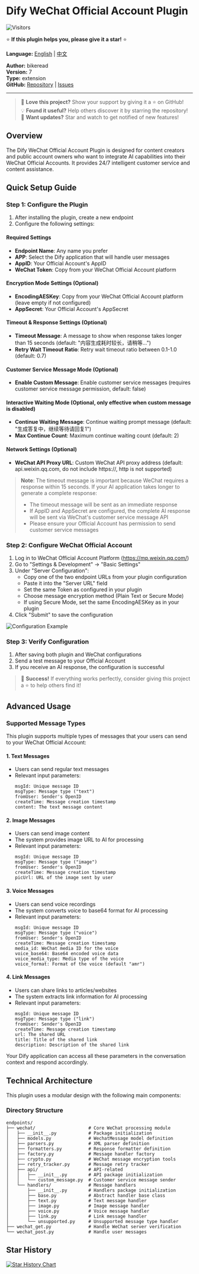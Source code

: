 # Dify WeChat Official Account Plugin

![Visitors](https://api.visitorbadge.io/api/VisitorHit?user=bikeread&repo=dify_wechat_plugin&countColor=%237B1FA2)

⭐ **If this plugin helps you, please give it a star!** ⭐

**Language:** [English](README.md) | [中文](README_zh.md)

**Author:** bikeread  
**Version:** 7  
**Type:** extension  
**GitHub:** [Repository](https://github.com/bikeread/dify_wechat_plugin) | [Issues](https://github.com/bikeread/dify_wechat_plugin/issues)

---

> 🚀 **Love this project?** Show your support by giving it a ⭐ on GitHub!  
> 💡 **Found it useful?** Help others discover it by starring the repository!  
> 🎯 **Want updates?** Star and watch to get notified of new features!

## Overview

The Dify WeChat Official Account Plugin is designed for content creators and public account owners who want to integrate AI capabilities into their WeChat Official Accounts. It provides 24/7 intelligent customer service and content assistance.

## Quick Setup Guide

### Step 1: Configure the Plugin

1. After installing the plugin, create a new endpoint
2. Configure the following settings:

#### Required Settings
   - **Endpoint Name**: Any name you prefer
   - **APP**: Select the Dify application that will handle user messages
   - **AppID**: Your Official Account's AppID
   - **WeChat Token**: Copy from your WeChat Official Account platform

#### Encryption Mode Settings (Optional)
   - **EncodingAESKey**: Copy from your WeChat Official Account platform (leave empty if not configured)
   - **AppSecret**: Your Official Account's AppSecret

#### Timeout & Response Settings (Optional)
   - **Timeout Message**: A message to show when response takes longer than 15 seconds (default: "内容生成耗时较长，请稍等...")
   - **Retry Wait Timeout Ratio**: Retry wait timeout ratio between 0.1-1.0 (default: 0.7)

#### Customer Service Message Mode (Optional)
   - **Enable Custom Message**: Enable customer service messages (requires customer service message permission, default: false)

#### Interactive Waiting Mode (Optional, only effective when custom message is disabled)
   - **Continue Waiting Message**: Continue waiting prompt message (default: "生成答复中，继续等待请回复1")
   - **Max Continue Count**: Maximum continue waiting count (default: 2)

#### Network Settings (Optional)
   - **WeChat API Proxy URL**: Custom WeChat API proxy address (default: api.weixin.qq.com, do not include https://, http is not supported)

> **Note**: The timeout message is important because WeChat requires a response within 15 seconds. If your AI application takes longer to generate a complete response:
> - The timeout message will be sent as an immediate response
> - If AppID and AppSecret are configured, the complete AI response will be sent via WeChat's customer service message API
> - Please ensure your Official Account has permission to send customer service messages

### Step 2: Configure WeChat Official Account

1. Log in to WeChat Official Account Platform (https://mp.weixin.qq.com/)
2. Go to "Settings & Development" -> "Basic Settings"
3. Under "Server Configuration":
   - Copy one of the two endpoint URLs from your plugin configuration
   - Paste it into the "Server URL" field
   - Set the same Token as configured in your plugin
   - Choose message encryption method (Plain Text or Secure Mode)
   - If using Secure Mode, set the same EncodingAESKey as in your plugin
4. Click "Submit" to save the configuration

![Configuration Example](img.png)

### Step 3: Verify Configuration

1. After saving both plugin and WeChat configurations
2. Send a test message to your Official Account
3. If you receive an AI response, the configuration is successful

> 🎉 **Success!** If everything works perfectly, consider giving this project a ⭐ to help others find it!

## Advanced Usage

### Supported Message Types

This plugin supports multiple types of messages that your users can send to your WeChat Official Account:

#### 1. Text Messages
- Users can send regular text messages
- Relevant input parameters:
  ```
  msgId: Unique message ID
  msgType: Message type ("text")
  fromUser: Sender's OpenID
  createTime: Message creation timestamp
  content: The text message content
  ```

#### 2. Image Messages
- Users can send image content
- The system provides image URL to AI for processing
- Relevant input parameters:
  ```
  msgId: Unique message ID
  msgType: Message type ("image")
  fromUser: Sender's OpenID
  createTime: Message creation timestamp
  picUrl: URL of the image sent by user
  ```

#### 3. Voice Messages
- Users can send voice recordings
- The system converts voice to base64 format for AI processing
- Relevant input parameters:
  ```
  msgId: Unique message ID
  msgType: Message type ("voice")
  fromUser: Sender's OpenID
  createTime: Message creation timestamp
  media_id: WeChat media ID for the voice
  voice_base64: Base64 encoded voice data
  voice_media_type: Media type of the voice
  voice_format: Format of the voice (default "amr")
  ```

#### 4. Link Messages
- Users can share links to articles/websites
- The system extracts link information for AI processing
- Relevant input parameters:
  ```
  msgId: Unique message ID
  msgType: Message type ("link")
  fromUser: Sender's OpenID
  createTime: Message creation timestamp
  url: The shared URL
  title: Title of the shared link
  description: Description of the shared link
  ```

Your Dify application can access all these parameters in the conversation context and respond accordingly.

## Technical Architecture

This plugin uses a modular design with the following main components:

### Directory Structure
```
endpoints/
├── wechat/                    # Core WeChat processing module
│   ├── __init__.py            # Package initialization
│   ├── models.py              # WechatMessage model definition
│   ├── parsers.py             # XML parser definition
│   ├── formatters.py          # Response formatter definition
│   ├── factory.py             # Message handler factory
│   ├── crypto.py              # WeChat message encryption tools
│   ├── retry_tracker.py       # Message retry tracker
│   ├── api/                   # API-related
│   │   ├── __init__.py        # API package initialization
│   │   └── custom_message.py  # Customer service message sender
│   └── handlers/              # Message handlers
│       ├── __init__.py        # Handlers package initialization
│       ├── base.py            # Abstract handler base class
│       ├── text.py            # Text message handler
│       ├── image.py           # Image message handler
│       ├── voice.py           # Voice message handler
│       ├── link.py            # Link message handler
│       └── unsupported.py     # Unsupported message type handler
├── wechat_get.py              # Handle WeChat server verification
└── wechat_post.py             # Handle user messages
```

## Star History

<a href="https://www.star-history.com/#bikeread/dify_wechat_plugin&Date">
 <picture>
   <source media="(prefers-color-scheme: dark)" srcset="https://api.star-history.com/svg?repos=bikeread/dify_wechat_plugin&type=Date&theme=dark" />
   <source media="(prefers-color-scheme: light)" srcset="https://api.star-history.com/svg?repos=bikeread/dify_wechat_plugin&type=Date" />
   <img alt="Star History Chart" src="https://api.star-history.com/svg?repos=bikeread/dify_wechat_plugin&type=Date" />
 </picture>
</a>
